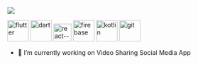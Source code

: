 <p align="left">
    <a href="https://github.com/DenverCoder1/readme-typing-svg">
        <img src="https://readme-typing-svg.herokuapp.com?lines=Flutter+and+react+developer;3+years+app+development+experience;Learning+Node+js;&center=false&width=500&height=50&font=Fira%20Code&color=7332a8" style="max-width:100%;">
    </a>
</p>

<div display="flex">
    <img width="48" height="48" src="https://img.icons8.com/fluency/48/flutter.png" alt="flutter"/>
    <img width="48" height="48" src="https://img.icons8.com/color/48/dart.png" alt="dart"/>
    <img width="40" height="40" src="https://img.icons8.com/ultraviolet/40/react--v1.png" alt="react--v1"/>
    <img width="48" height="48" src="https://img.icons8.com/color/48/firebase.png" alt="firebase"/>
    <img width="48" height="48" src="https://img.icons8.com/color/48/kotlin.png" alt="kotlin"/>
    <img width="48" height="48" src="https://img.icons8.com/color/48/git.png" alt="git"/>
</div>
<!--
**dawitesfa/dawitesfa** is a ✨ _special_ ✨ repository because its `README.md` (this file) appears on your GitHub profile-->

<!-- Here are some ideas to get you started:--> 

- 🔭 I’m currently working on Video Sharing Social Media App
<!-- - 🌱 I’m currently learning ... -->
<!-- - 👯 I’m looking to collaborate on ... -->
<!-- - 🤔 I’m looking for help with ... -->
<!-- - 💬 Ask me about ... -->
<!-- - 📫 How to reach me: ... -->
<!-- - 😄 Pronouns: ... -->
<!-- - ⚡ Fun fact: ... -->

